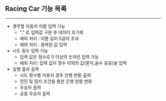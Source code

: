 ## Racing Car 기능 목록

--- ---

* 경주할 자동차 이름 입력 기능
    * "," 로 입력값 구분 후 데이터 초기화
    * 예외 처리 : 이름 길이 5글자 초과
    * 예외 처리 : 중복된 값 입력
* 시도 횟수 입력 기능
    * 입력 값은 정수로 0 이상의 숫자만 입력 가능
    * 예외 처리: 입력 값이 정수 이외의 값(문자,음수 등등)을 입력
* 실행 결과 출력
    * 시도 횟수별 자동차 경주 진행 현황 출력
    * 전진 및 정지 조건을 통한 진행 현황 변화
    * 우승자 출력
    * 공동 우승자 출력